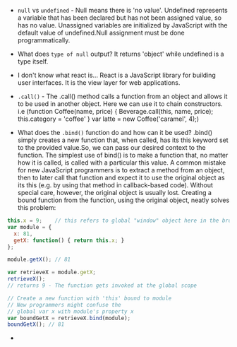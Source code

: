 * `null` vs `undefined` - Null means there is 'no value'. Undefined represents a variable that has been declared but has not been assigned value, so has no value.
Unassigned variables are initialized by JavaScript with the default value of undefined.Null assignment must be done programmatically.

* What does `type of null` output? It returns 'object' while undefined is a type itself.

* I don't know what react is...
React is a JavaScript library for building user interfaces. It is the view layer for web applications.

* `.call()` - The .call() method calls a function from an object and allows it to be used in another object. Here we can use it to chain constructors.
i.e (function Coffee(name, price) {
   Beverage.call(this, name, price);
   this.category = 'coffee'
 }
 var latte = new Coffee('caramel', 4);)

 * What does the `.bind()` function do and how can it be used?
.bind() simply creates a new function that, when called, has its this keyword
set to the provided value.So, we can pass our desired context to the function.
The simplest use of bind() is to make a function that, no matter how it is called,
is called with a particular this value. A common mistake for new JavaScript
programmers is to extract a method from an object, then to later call that
function and expect it to use the original object as its this (e.g. by using
that method in callback-based code). Without special care, however, the
original object is usually lost. Creating a bound function from the function,
using the original object, neatly solves this problem:
 ```JavaScript
 this.x = 9;    // this refers to global "window" object here in the browser
 var module = {
   x: 81,
   getX: function() { return this.x; }
 };

 module.getX(); // 81

 var retrieveX = module.getX;
 retrieveX();   
 // returns 9 - The function gets invoked at the global scope

 // Create a new function with 'this' bound to module
 // New programmers might confuse the
 // global var x with module's property x
 var boundGetX = retrieveX.bind(module);
 boundGetX(); // 81
```
*
